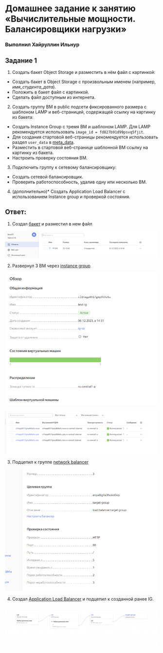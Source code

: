 # Домашнее задание к занятию «Вычислительные мощности. Балансировщики нагрузки»  

### Выполнил Хайруллин Ильнур


## Задание 1

1. Создать бакет Object Storage и разместить в нём файл с картинкой:

 - Создать бакет в Object Storage с произвольным именем (например, _имя_студента_дата_).
 - Положить в бакет файл с картинкой.
 - Сделать файл доступным из интернета.
 
2. Создать группу ВМ в public подсети фиксированного размера с шаблоном LAMP и веб-страницей, содержащей ссылку на картинку из бакета:

 - Создать Instance Group с тремя ВМ и шаблоном LAMP. Для LAMP рекомендуется использовать `image_id = fd827b91d99psvq5fjit`.
 - Для создания стартовой веб-страницы рекомендуется использовать раздел `user_data` в [meta_data](https://cloud.yandex.ru/docs/compute/concepts/vm-metadata).
 - Разместить в стартовой веб-странице шаблонной ВМ ссылку на картинку из бакета.
 - Настроить проверку состояния ВМ.
 
3. Подключить группу к сетевому балансировщику:

 - Создать сетевой балансировщик.
 - Проверить работоспособность, удалив одну или несколько ВМ.

4. (дополнительно)* Создать Application Load Balancer с использованием Instance group и проверкой состояния.

## Ответ:


1. Cоздал [бакет]([main](https://github.com/khayrullinii/devops-netology/blob/master/14-cloud-02-balancer-khayrullin/bucket.tf)) и разместил в нем файл

![1](img/1.png)

2.  Развернул 3 ВМ через  [instance group](https://github.com/khayrullinii/devops-netology/blob/master/14-cloud-02-balancer-khayrullin/instance.tf)

![2](img/2.png)

![3](img/3.png)

3. Подцепил к группе [network balancer](https://github.com/khayrullinii/devops-netology/blob/master/14-cloud-02-balancer-khayrullin/balancer.tf)

![4](img/4.png)

4. Создал [Application Load Balancer](https://github.com/khayrullinii/devops-netology/blob/master/14-cloud-02-balancer-khayrullin/app_balancer.tf) и подцепил к созданной ранее IG.

![5](img/5.png)